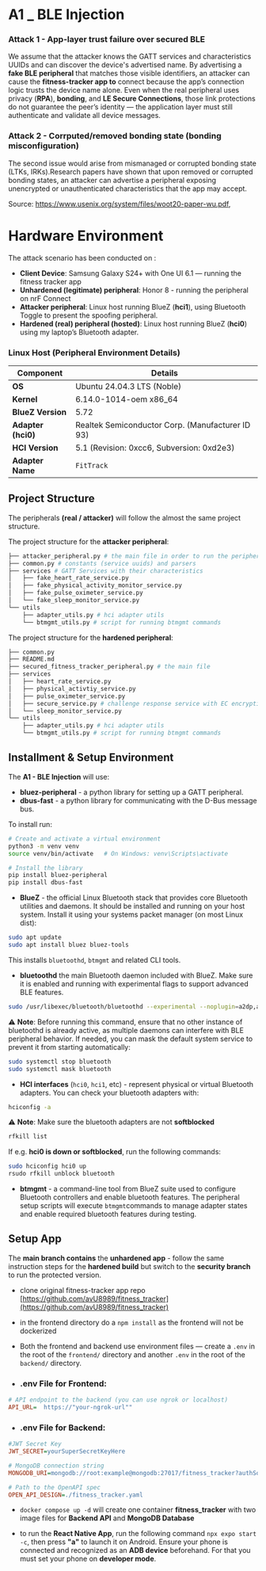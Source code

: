 # A1 _ BLE Injection
### Attack 1 - App-layer trust failure over secured BLE
We assume that the attacker knows the GATT services and characteristics UUIDs and can discover the device's advertised name. By advertising a **fake BLE peripheral** that matches those visible identifiers, an attacker can cause the **fitness-tracker app to** connect because the app’s connection logic trusts the device name alone. Even when the real peripheral uses privacy (**RPA**), **bonding**, and **LE Secure Connections**, those link protections do not guarantee the peer’s identity — the application layer must still authenticate and validate all device messages.

### Attack 2 - Corrputed/removed bonding state (bonding misconfiguration)
The second issue would arise from mismanaged or corrupted bonding state (LTKs, IRKs).Research papers have shown that upon removed or corrupted bonding states, an attacker can advertise a peripheral exposing unencrypted or unauthenticated characteristics that the app may accept. 

Source: https://www.usenix.org/system/files/woot20-paper-wu.pdf,

# Hardware Environment #
The attack scenario has been conducted on : 
- **Client Device**: Samsung Galaxy S24+ with One UI 6.1 — running the fitness tracker app
- **Unhardened (legitimate) peripheral**: Honor 8 - running the peripheral on nrF Connect
- **Attacker peripheral**: Linux host running BlueZ (**hci1**), using Bluetooth Toggle to present the spoofing peripheral.
- **Hardened (real) peripheral (hosted)**: Linux host running BlueZ (**hci0**) using my laptop’s Bluetooth adapter.

### Linux Host (Peripheral Environment Details)
| Component              | Details                                                                                                                                                                                         |
| ---------------------- | ----------------------------------------------------------------------------------------------------------------------------------------------------------------------------------------------- |
| **OS**                 | Ubuntu 24.04.3 LTS (Noble)                                                                                                                                                                      |
| **Kernel**             | 6.14.0-1014-oem x86_64                                                                                                                                                                          |
| **BlueZ Version**      | 5.72                                                                                                                                                                                            |
| **Adapter (hci0)**     | Realtek Semiconductor Corp. (Manufacturer ID 93)                                                                                                                                                |
| **HCI Version**        | 5.1 (Revision: 0xcc6, Subversion: 0xd2e3)                                                                                                                                                       |
| **Adapter Name**       | `FitTrack`                                                                                                                                                           

## Project Structure ##
The peripherals **(real / attacker)** will follow the almost the same project structure.

The project structure for the **attacker peripheral**: 
``` bash
├── attacker_peripheral.py # the main file in order to run the peripheral
├── common.py # constants (service uuids) and parsers
├── services # GATT Services with their characteristics
│   ├── fake_heart_rate_service.py
│   ├── fake_physical_activity_monitor_service.py
│   ├── fake_pulse_oximeter_service.py
│   └── fake_sleep_monitor_service.py
└── utils
    ├── adapter_utils.py # hci adapter utils 
    └── btmgmt_utils.py # script for running btmgmt commands
```

The project structure for the **hardened peripheral**: 
```bash
├── common.py
├── README.md
├── secured_fitness_tracker_peripheral.py # the main file 
├── services
│   ├── heart_rate_service.py
│   ├── physical_activtiy_service.py
│   ├── pulse_oximeter_service.py
│   ├── secure_service.py # challenge response service with EC encryption
│   └── sleep_monitor_service.py
└── utils
    ├── adapter_utils.py # hci adapter utils 
    └── btmgmt_utils.py # script for running btmgmt commands
```

## Installment & Setup Environment ##
The **A1 - BLE Injection** will use:
- **bluez-peripheral** - a python library for setting up a GATT peripheral. 
- **dbus-fast** - a python library for communicating with the D-Bus message bus.

To install run: 
``` bash
# Create and activate a virtual environment
python3 -m venv venv
source venv/bin/activate   # On Windows: venv\Scripts\activate

# Install the library
pip install bluez-peripheral
pip install dbus-fast
```
- **BlueZ** - the official Linux Bluetooth stack that provides core Bluetooth utilities and daemons. It should be installed and running on your host system. 
Install it using your systems packet manager (on most Linux dist):

``` bash
sudo apt update
sudo apt install bluez bluez-tools
```
This installs `bluetoothd`, `btmgmt` and related CLI tools.
- **bluetoothd** the main Bluetooth daemon included with BlueZ. Make sure it is enabled and running with experimental flags to support advanced BLE features.

```bash 
sudo /usr/libexec/bluetooth/bluetoothd --experimental --noplugin=a2dp,avrcp,media,input,network -n -d # load only GATT
```

⚠️ **Note**: Before running this command, ensure that no other instance of bluetoothd is already active, as multiple daemons can interfere with BLE peripheral behavior. If needed, you can mask the default system service to prevent it from starting automatically:
``` bash
sudo systemctl stop bluetooth
sudo systemctl mask bluetooth
```
- **HCI interfaces** (`hci0`, `hci1`, etc) - represent physical or virtual Bluetooth adapters. You can check your bluetooth adapters with: 
``` bash
hciconfig -a
```
⚠️ **Note**: Make sure the bluetooth adapters are not **softblocked**
``` bash
rfkill list
```
If e.g. **hci0 is down or softblocked**, run the following commands: 
``` bash
sudo hciconfig hci0 up
rsudo rfkill unblock bluetooth
```
- **btmgmt** - a command-line tool from BlueZ suite used to configure Bluetooth controllers and enable bluetooth features. The peripheral setup scripts will execute `btmgmt`commands to manage adapter states and enable required bluetooth features during testing. 


## Setup App ##
The **main branch contains** the **unhardened app** - follow the same instruction steps for the **hardened build** but switch to the **security branch** to run the protected version.

- clone original fitness-tracker app repo [https://github.com/avU8989/fitness_tracker](https://github.com/avU8989/fitness_tracker)

- in the frontend directory do a `npm install` as the frontend will not be dockerized
- Both the frontend and backend use environment files — create a `.env` in the root of the `frontend/` directory and another `.env` in the root of the `backend/` directory.
-  ### .env File for Frontend:
```ini
# API endpoint to the backend (you can use ngrok or localhost)
API_URL=  https://"your-ngrok-url"" 
```
-  ### .env File for Backend: 
```ini
#JWT Secret Key
JWT_SECRET=yourSuperSecretKeyHere

# MongoDB connection string
MONGODB_URI=mongodb://root:example@mongodb:27017/fitness_tracker?authSource=admin

# Path to the OpenAPI spec
OPEN_API_DESIGN=./fitness_tracker.yaml
```
- `docker compose up -d` will create one container **fitness_tracker** with two image files for **Backend API** and **MongoDB Database**

- to run the **React Native App**, run the following command `npx expo start -c`, then press **"a"** to launch it on Android. Ensure your phone is connected and recognized as an **ADB device** beforehand. For that you must set your phone on **developer mode**.